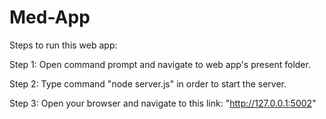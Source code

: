 # Med-App

Steps to run this web app:

Step 1: Open command prompt and navigate to web app's present folder.

Step 2: Type command "node server.js" in order to start the server.

Step 3: Open your browser and navigate to this link: "http://127.0.0.1:5002"
